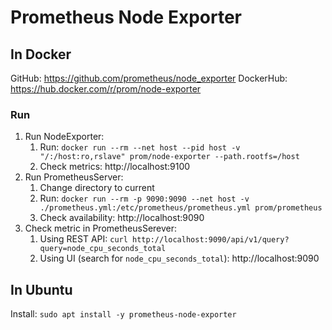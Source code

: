 # Prometheus Node Exporter

## In Docker
GitHub: https://github.com/prometheus/node_exporter
DockerHub: https://hub.docker.com/r/prom/node-exporter

### Run
1. Run NodeExporter: 
	1. Run: `docker run --rm --net host --pid host -v "/:/host:ro,rslave" prom/node-exporter --path.rootfs=/host`
	2. Check metrics: http://localhost:9100
2. Run PrometheusServer: 
	1. Change directory to current
	2. Run: `docker run --rm -p 9090:9090 --net host -v ./prometheus.yml:/etc/prometheus/prometheus.yml prom/prometheus`
	3. Check availability: http://localhost:9090
3. Check metric in PrometheusSerever: 
	1. Using REST API: `curl http://localhost:9090/api/v1/query?query=node_cpu_seconds_total`
	2. Using UI (search for `node_cpu_seconds_total`): http://localhost:9090

## In Ubuntu
Install: `sudo apt install -y prometheus-node-exporter`